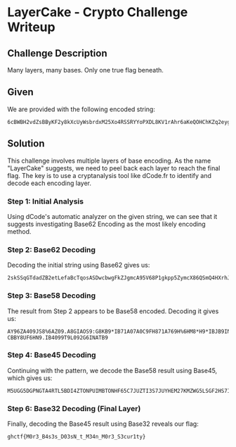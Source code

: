 # LayerCake - Crypto Challenge Writeup

## Challenge Description

Many layers, many bases. Only one true flag beneath.

## Given

We are provided with the following encoded string:

```
6cBWBH2vdZsBByKF2y8kXcUyWsbrdxM25Xo4RSSRYYoPXDL8KV1rAhr6aKeQOHChKZq2eyg0jJAPr3uoOQlpi8GqLOYQGdpjHZSoCEkuZN70foxWIwcQPSU0YqmfKguKObocgM9hyGxHDlkjZXAl6EjdEKf6l2euWObDRufYtXVjeM12DdaoLfzmxTK8Vj18vTZq2o5
```

## Solution

This challenge involves multiple layers of base encoding. As the name "LayerCake" suggests, we need to peel back each layer to reach the final flag. The key is to use a cryptanalysis tool like dCode.fr to identify and decode each encoding layer.

### Step 1: Initial Analysis

Using dCode's automatic analyzer on the given string, we can see that it suggests investigating Base62 Encoding as the most likely encoding method.

### Step 2: Base62 Decoding

Decoding the initial string using Base62 gives us:

```
2skSSqGTdadZB2etLefaBcTqosASDwcbwgFkZJgmcA95V68P1gkpp5ZymcX86QSmQ4HXrhJMdHQp1G9WV1MSBPHuBQM8kPXu5mT7Y7pxz2ve6oRofiaFCUxanYtegn7qSjNhHrDeH2EPoDvTnzLY
```

### Step 3: Base58 Decoding

The result from Step 2 appears to be Base58 encoded. Decoding it gives us:

```
AY96ZA409JS8%6AZ09.A8GIAOS9:G8KB9*IB71A07A0C9FH871A769H%6HM8*H9*IBJB9INA*H9-CBBY8UF6HN9.IB4099T9L092G6INATB9
```

### Step 4: Base45 Decoding

Continuing with the pattern, we decode the Base58 result using Base45, which gives us:

```
M5UGG5DGPNGTA4RTL5BDI4ZTONPUIMBTONHF65C7JUZTI3S7JUYHEM27KMZWG5LSGF2HS7I=
```

### Step 6: Base32 Decoding (Final Layer)

Finally, decoding the Base45 result using Base32 reveals our flag:

```
ghctf{M0r3_B4s3s_D03sN_t_M34n_M0r3_S3cur1ty}
```
